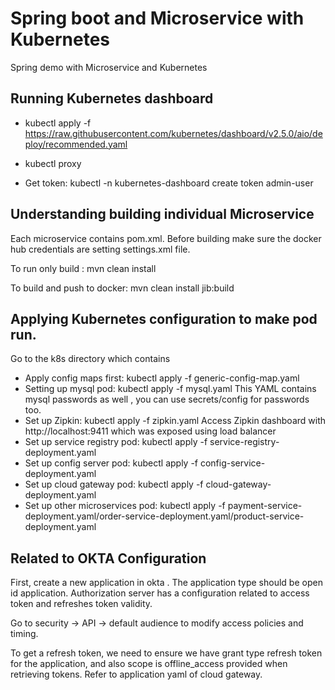 # Spring boot and Microservice with Kubernetes 
Spring demo with Microservice and Kubernetes


## Running Kubernetes dashboard
- kubectl apply -f https://raw.githubusercontent.com/kubernetes/dashboard/v2.5.0/aio/deploy/recommended.yaml

- kubectl proxy

- Get token: kubectl -n kubernetes-dashboard create token admin-user

## Understanding building individual Microservice

Each microservice contains pom.xml. Before building make sure the docker hub credentials are setting settings.xml file.

To run only build : mvn clean install

To build and push to docker: mvn clean install jib:build

## Applying Kubernetes configuration to make pod run.

Go to the k8s directory which contains 
- Apply config maps first: kubectl apply -f generic-config-map.yaml
- Setting up mysql pod: kubectl apply -f mysql.yaml
This YAML contains mysql passwords as well , you can use secrets/config for passwords too.
- Set up Zipkin: kubectl apply -f zipkin.yaml
Access Zipkin dashboard with http://localhost:9411 which was exposed using load balancer
- Set up service registry pod: kubectl apply -f service-registry-deployment.yaml
- Set up config server pod: kubectl apply -f config-service-deployment.yaml
- Set up cloud gateway pod: kubectl apply -f cloud-gateway-deployment.yaml
- Set up other microservices pod: kubectl apply -f payment-service-deployment.yaml/order-service-deployment.yaml/product-service-deployment.yaml

## Related to OKTA Configuration
First, create a new application in okta . The application type should be open id application.
Authorization server has a configuration related to access token and refreshes token validity. 

Go to security -> API -> default audience to modify access policies and timing.

To get a refresh token, we need to ensure we have grant type refresh token for the application, and also scope is offline_access provided when retrieving tokens. Refer to application yaml of cloud gateway.
